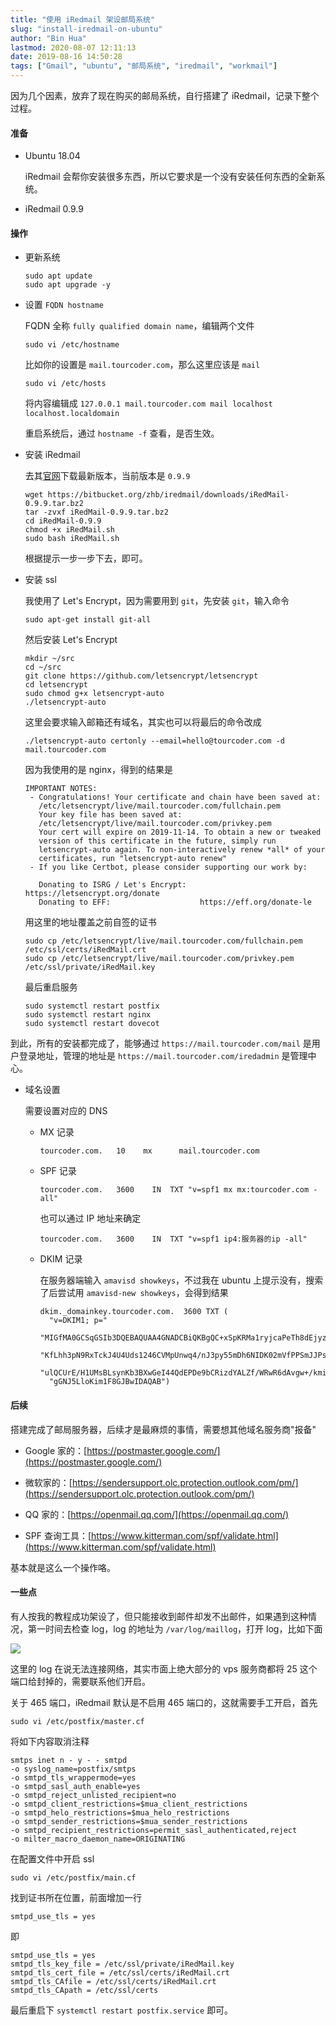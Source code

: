 ```yaml
---
title: "使用 iRedmail 架设邮局系统"
slug: "install-iredmail-on-ubuntu"
author: "Bin Hua"
lastmod: 2020-08-07 12:11:13
date: 2019-08-16 14:50:28
tags: ["Gmail", "ubuntu", "邮局系统", "iredmail", "workmail"]
---
```


因为几个因素，放弃了现在购买的邮局系统，自行搭建了 iRedmail，记录下整个过程。

#### 准备

- Ubuntu 18.04

    iRedmail 会帮你安装很多东西，所以它要求是一个没有安装任何东西的全新系统。

- iRedmail 0.9.9

#### 操作

- 更新系统

    ```
    sudo apt update
    sudo apt upgrade -y
    ```
    
- 设置 `FQDN hostname`

    FQDN 全称 `fully qualified domain name`，编辑两个文件
    
    ```
    sudo vi /etc/hostname
    ```
    
    比如你的设置是 `mail.tourcoder.com`，那么这里应该是 `mail`
    
    ```
    sudo vi /etc/hosts
    ```
    
    将内容编辑成 `127.0.0.1 mail.tourcoder.com mail localhost localhost.localdomain`
    
    重启系统后，通过 `hostname -f` 查看，是否生效。
    
- 安装 iRedmail

    去其[官网](https://www.iredmail.org/download.html)下载最新版本，当前版本是 `0.9.9`
    
    ```
    wget https://bitbucket.org/zhb/iredmail/downloads/iRedMail-0.9.9.tar.bz2
    tar -zvxf iRedMail-0.9.9.tar.bz2
    cd iRedMail-0.9.9
    chmod +x iRedMail.sh
    sudo bash iRedMail.sh
    ```
    
    根据提示一步一步下去，即可。
    
- 安装 ssl

    我使用了 Let's Encrypt，因为需要用到 `git`，先安装 `git`，输入命令
    
    ```
    sudo apt-get install git-all
    ```
    
    然后安装 Let's Encrypt
    
    ```
    mkdir ~/src
    cd ~/src
    git clone https://github.com/letsencrypt/letsencrypt
    cd letsencrypt
    sudo chmod g+x letsencrypt-auto
    ./letsencrypt-auto
    ```
    
    这里会要求输入邮箱还有域名，其实也可以将最后的命令改成
    
    ```
    ./letsencrypt-auto certonly --email=hello@tourcoder.com -d mail.tourcoder.com 
    ```
    
    因为我使用的是 nginx，得到的结果是
    
    ```
    IMPORTANT NOTES:
     - Congratulations! Your certificate and chain have been saved at:
       /etc/letsencrypt/live/mail.tourcoder.com/fullchain.pem
       Your key file has been saved at:
       /etc/letsencrypt/live/mail.tourcoder.com/privkey.pem
       Your cert will expire on 2019-11-14. To obtain a new or tweaked
       version of this certificate in the future, simply run
       letsencrypt-auto again. To non-interactively renew *all* of your
       certificates, run "letsencrypt-auto renew"
     - If you like Certbot, please consider supporting our work by:

       Donating to ISRG / Let's Encrypt:   https://letsencrypt.org/donate
       Donating to EFF:                    https://eff.org/donate-le
    ```
    
    用这里的地址覆盖之前自签的证书
    
    ```
    sudo cp /etc/letsencrypt/live/mail.tourcoder.com/fullchain.pem /etc/ssl/certs/iRedMail.crt
    sudo cp /etc/letsencrypt/live/mail.tourcoder.com/privkey.pem /etc/ssl/private/iRedMail.key
    ```
    
    最后重启服务
    
    ```
    sudo systemctl restart postfix
    sudo systemctl restart nginx
    sudo systemctl restart dovecot
    ```
    
到此，所有的安装都完成了，能够通过 `https://mail.tourcoder.com/mail` 是用户登录地址，管理的地址是 `https://mail.tourcoder.com/iredadmin` 是管理中心。

- 域名设置

    需要设置对应的 DNS
    
    - MX 记录

        ```
        tourcoder.com.   10    mx      mail.tourcoder.com
        ```
        
    - SPF 记录

        ```
        tourcoder.com.   3600    IN  TXT "v=spf1 mx mx:tourcoder.com -all"
        ```
        
        也可以通过 IP 地址来确定
        
        ```
        tourcoder.com.   3600    IN  TXT "v=spf1 ip4:服务器的ip -all"
        ```
        
    - DKIM 记录

        在服务器端输入 `amavisd showkeys`，不过我在 ubuntu 上提示没有，搜索了后尝试用 `amavisd-new showkeys`，会得到结果
        
        ```
        dkim._domainkey.tourcoder.com.	3600 TXT (
          "v=DKIM1; p="
          "MIGfMA0GCSqGSIb3DQEBAQUAA4GNADCBiQKBgQC+xSpKRMa1ryjcaPeTh8dEjyzr"
          "KfLhh3pN9RxTckJ4U4Uds1246CVMpUnwq4/nJ3py55mDh6NIDK02mVfPPSmJJPsG"
          "ulQCUrE/H1UMsBLsynKb3BXwGeI44QdEPDe9bCRizdYALZf/WRwR6dAvgw+/kmis"
          "gGNJ5LloKim1F8GJBwIDAQAB")
        ```
        
#### 后续

搭建完成了邮局服务器，后续才是最麻烦的事情，需要想其他域名服务商"报备"

- Google 家的：[https://postmaster.google.com/](https://postmaster.google.com/)

- 微软家的：[https://sendersupport.olc.protection.outlook.com/pm/](https://sendersupport.olc.protection.outlook.com/pm/) 

- QQ 家的：[https://openmail.qq.com/](https://openmail.qq.com/)

- SPF 查询工具：[https://www.kitterman.com/spf/validate.html](https://www.kitterman.com/spf/validate.html)

基本就是这么一个操作咯。

#### 一些点

有人按我的教程成功架设了，但只能接收到邮件却发不出邮件，如果遇到这种情况，第一时间去检查 log，log 的地址为 `/var/log/maillog`，打开 log，比如下面

![](/imgs/install-iredmail-on-ubuntu.png)

这里的 log 在说无法连接网络，其实市面上绝大部分的 vps 服务商都将 25 这个端口给封掉的，需要联系他们开启。

关于 465 端口，iRedmail 默认是不启用 465 端口的，这就需要手工开启，首先

```
sudo vi /etc/postfix/master.cf
```

将如下内容取消注释

```
smtps inet n - y - - smtpd
-o syslog_name=postfix/smtps
-o smtpd_tls_wrappermode=yes
-o smtpd_sasl_auth_enable=yes
-o smtpd_reject_unlisted_recipient=no
-o smtpd_client_restrictions=$mua_client_restrictions
-o smtpd_helo_restrictions=$mua_helo_restrictions
-o smtpd_sender_restrictions=$mua_sender_restrictions
-o smtpd_recipient_restrictions=permit_sasl_authenticated,reject
-o milter_macro_daemon_name=ORIGINATING
```

在配置文件中开启 ssl

```
sudo vi /etc/postfix/main.cf
```

找到证书所在位置，前面增加一行 

```
smtpd_use_tls = yes
```

即

```
smtpd_use_tls = yes
smtpd_tls_key_file = /etc/ssl/private/iRedMail.key
smtpd_tls_cert_file = /etc/ssl/certs/iRedMail.crt
smtpd_tls_CAfile = /etc/ssl/certs/iRedMail.crt
smtpd_tls_CApath = /etc/ssl/certs
```

最后重启下 `systemctl restart postfix.service` 即可。